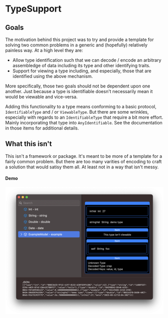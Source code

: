 # TypeSupport

## Goals

The motivation behind this project was to try and provide a template for solving two common problems in a generic and (hopefully) relatively painless way. At a high level they are:

* Allow type identification such that we can decode / encode an arbitrary assembledge of data including its type and other identifying traits.
* Support for viewing a type including, and especially, those that are identified using the above mechanism.
 
More specifically, those two goals should not be dependent upon one another. Just because a type is identifiable doesn't necessarily mean it would be viewable and vice-versa. 

Adding this functionality to a type means conforming to a basic protocol, `IdentifiableType` and / or `ViewableType`. But there are some wrinkles, especially with regards to an `IdentifiableType` that require a bit more effort. Mainly incorporating that type into `AnyIdentifiable`. See the documentation in those items for additional details.

## What this isn't

This isn't a framework or package. It's meant to be more of a template for a fairly common problem. But there are too many varities of encoding to craft a solution that would satisy them all. At least not in a way that isn't messy.

#### Demo
<img src="screens/demo.png" width="814"/>
